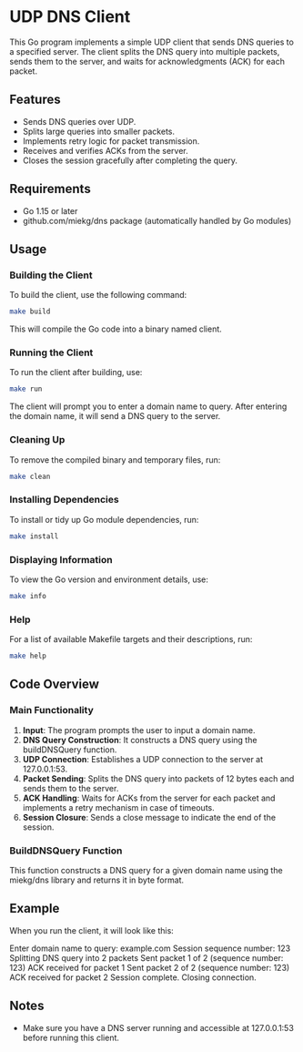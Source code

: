 # UDP DNS Client

This Go program implements a simple UDP client that sends DNS queries to a specified server. The client splits the DNS query into multiple packets, sends them to the server, and waits for acknowledgments (ACK) for each packet.

## Features

- Sends DNS queries over UDP.
- Splits large queries into smaller packets.
- Implements retry logic for packet transmission.
- Receives and verifies ACKs from the server.
- Closes the session gracefully after completing the query.

## Requirements

- Go 1.15 or later
- github.com/miekg/dns package (automatically handled by Go modules)

## Usage

### Building the Client

To build the client, use the following command:

```bash
make build
```

This will compile the Go code into a binary named client.

### Running the Client

To run the client after building, use:

```bash
make run
```

The client will prompt you to enter a domain name to query. After entering the domain name, it will send a DNS query to the server.

### Cleaning Up

To remove the compiled binary and temporary files, run:

```bash
make clean
```

### Installing Dependencies

To install or tidy up Go module dependencies, run:

```bash
make install
```

### Displaying Information

To view the Go version and environment details, use:

```bash
make info
```

### Help

For a list of available Makefile targets and their descriptions, run:

```bash
make help
```

## Code Overview

### Main Functionality

1. **Input**: The program prompts the user to input a domain name.
2. **DNS Query Construction**: It constructs a DNS query using the buildDNSQuery function.
3. **UDP Connection**: Establishes a UDP connection to the server at 127.0.0.1:53.
4. **Packet Sending**: Splits the DNS query into packets of 12 bytes each and sends them to the server.
5. **ACK Handling**: Waits for ACKs from the server for each packet and implements a retry mechanism in case of timeouts.
6. **Session Closure**: Sends a close message to indicate the end of the session.

### BuildDNSQuery Function

This function constructs a DNS query for a given domain name using the miekg/dns library and returns it in byte format.

## Example

When you run the client, it will look like this:

Enter domain name to query: example.com
Session sequence number: 123
Splitting DNS query into 2 packets
Sent packet 1 of 2 (sequence number: 123)
ACK received for packet 1
Sent packet 2 of 2 (sequence number: 123)
ACK received for packet 2
Session complete. Closing connection.

## Notes

- Make sure you have a DNS server running and accessible at 127.0.0.1:53 before running this client.

